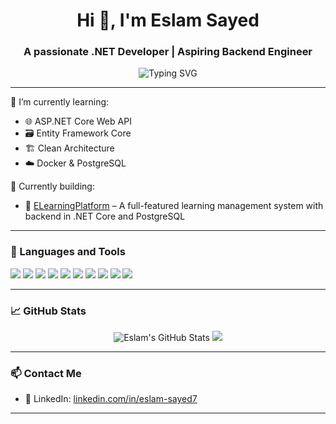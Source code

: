 <h1 align="center">Hi 👋, I'm Eslam Sayed</h1>
<h3 align="center">A passionate .NET Developer | Aspiring Backend Engineer</h3>

<p align="center">
  <img src="https://readme-typing-svg.demolab.com?font=Fira+Code&size=22&pause=1000&center=true&vCenter=true&width=435&lines=Welcome+to+my+GitHub!;I+love+clean+architecture+%26+design;Let's+build+cool+things+with+.NET" alt="Typing SVG" />
</p>

---

🌱 I’m currently learning:  
- 🌐 ASP.NET Core Web API  
- 🗃️ Entity Framework Core  
- 🏗️ Clean Architecture  
- ☁️ Docker & PostgreSQL  

💼 Currently building:  
- 🔧 [ELearningPlatform](https://github.com/Eslam-Sayed7/ELearningPlatform) – A full-featured learning management system with backend in .NET Core and PostgreSQL

---

### 🧰 Languages and Tools

<p align="left">
  <img src="https://img.shields.io/badge/C%23-239120?style=for-the-badge&logo=c-sharp&logoColor=white"/>
  <img src="https://img.shields.io/badge/Java-ED8B00?style=for-the-badge&logo=java&logoColor=white"/>
  <img src="https://img.shields.io/badge/C++-00599C?style=for-the-badge&logo=c%2b%2b&logoColor=white"/>
  <img src="https://img.shields.io/badge/.NET-512BD4?style=for-the-badge&logo=dotnet&logoColor=white"/>
  <img src="https://img.shields.io/badge/SQL Server-CC2927?style=for-the-badge&logo=microsoftsqlserver&logoColor=white"/>
  <img src="https://img.shields.io/badge/PostgreSQL-4169E1?style=for-the-badge&logo=postgresql&logoColor=white"/>
  <img src="https://img.shields.io/badge/Git-F05032?style=for-the-badge&logo=git&logoColor=white"/>
  <img src="https://img.shields.io/badge/GitHub-181717?style=for-the-badge&logo=github&logoColor=white"/>
  <img src="https://img.shields.io/badge/Docker-2496ED?style=for-the-badge&logo=docker&logoColor=white"/>
  <img src="https://img.shields.io/badge/Linux-FCC624?style=for-the-badge&logo=linux&logoColor=black"/>
</p>

---

### 📈 GitHub Stats

<!-- <p align="center">
  <!-- <img src="https://github-readme-stats.vercel.app/api?username=Eslam-Sayed7&show_icons=true&theme=tokyonight" alt="Eslam's GitHub Stats"/>
  <!-- <img src="https://github-readme-stats.vercel.app/api/top-langs/?username=Eslam-Sayed7&layout=compact&theme=tokyonight"/>
<!-- </p> -->

<p align="center">
  <img src="https://github-readme-stats.vercel.app/api?username=Eslam-Sayed7&show_icons=true&theme=tokyonight&count_private=true&hide=contribs" alt="Eslam's GitHub Stats"/>
  <img src="https://github-readme-stats.vercel.app/api/top-langs/?username=Eslam-Sayed7&layout=compact&theme=tokyonight"/>
</p>

---

### 📫 Contact Me

- 💼 LinkedIn: [linkedin.com/in/eslam-sayed7](https://www.linkedin.com/in/eslam-sayed7)

---

